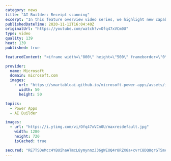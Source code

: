```yaml
---
category: news
title: "AI Builder: Receipt scanning"
excerpt: "In this feature overview video series, we highlight new capabilities included in the latest update to AI Builder.  Receipt scanning is a new AI Builder feature that processes receipts to identify and extract information. The AI model identifies receipt data, merchant information, total price, and taxes"
publishedDateTime: 2020-11-12T16:04:40Z
originalUrl: "https://youtube.com/watch?v=Ofq47xVCm0U"
type: video
quality: 139
heat: 139
published: true

featuredContent: "<iframe width=\"800\" height=\"500\" frameborder=\"0\" src=\"https://www.youtube.com/embed/Ofq47xVCm0U\" allow=\"accelerometer; autoplay; encrypted-media; gyroscope; picture-in-picture\" allowfullscreen></iframe>"

provider:
  name: Microsoft
  domain: microsoft.com
  images:
    - url: "https://smartableai.github.io/microsoft-power-apps/assets/images/organizations/microsoft.com-50x50.jpg"
      width: 50
      height: 50

topics:
  - Power Apps
  - AI Builder

images:
  - url: "https://i.ytimg.com/vi/Ofq47xVCm0U/maxresdefault.jpg"
    width: 1280
    height: 720
    isCached: true

secured: "RE7TSDeMcc4YBUihaATmcL8ymynnzJ36gWEUQ4r8RZX8a+cvrC8DQ8qrGT5meCkwNW48CB1iuy9nnOuDYHdllcq3xOrg/rFU6U1ygWkhU8VI2o7VaRVOdau/6Zc0o3KTJygGEwxJQArRvIIpHt7vlcUod99KgWzuiTbhHcEFUOV+1V/jmjKFbGVC7tg8uGs61kcmL9vq+oEEuIAAgrApvirjXOElwaQg70O4F2sMtug6yY9gOr9B7fVG9N9ZQmu1v5QyYEINFItI8Wx1KTWDazwxuxyF2s+F3E6LrRfZnyRLn1OMsCUD2lLwrnJ2L6y9zLVjUukXAvCZtQWo96QxfZ9v/NJ4ZX917r7JZS1F4pQkghL+zNJInWhgzaPlF+IaGtSQ2drUcoHKbq9m/xQ9iyX3HSj3SBtIGcmhD+2D0QdAxSCc6d2oWy9n+6/JtnYB;XnGzMNJ9XI7QfQLgAXAdfQ=="
---
```


